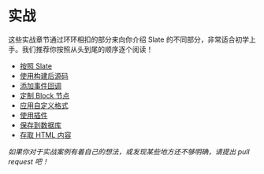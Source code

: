 
# 实战

这些实战章节通过环环相扣的部分来向你介绍 Slate 的不同部分，非常适合初学上手。我们推荐你按照从头到尾的顺序逐个阅读！

- [按照 Slate](./installing-slate.md)
- [使用构建后源码](./using-the-bundled-source.md)
- [添加事件回调](./adding-event-handlers.md)
- [定制 Block 节点](./defining-custom-block-nodes.md)
- [应用自定义格式](./applying-custom-formatting.md)
- [使用插件](./using-plugins.md)
- [保存到数据库](./saving-to-a-database.md)
- [存取 HTML 内容](./saving-and-loading-html-content.md)

_如果你对于实战案例有着自己的想法，或发现某些地方还不够明确，请提出 pull request 吧！_
